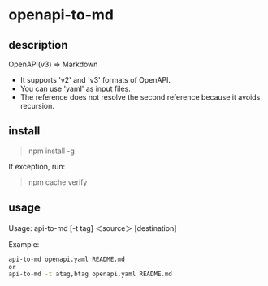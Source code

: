 # openapi-to-md

## description

OpenAPI(v3) => Markdown

- It supports 'v2' and 'v3' formats of OpenAPI.
- You can use 'yaml' as input files.
- The reference does not resolve the second reference because it avoids recursion.

## install
> npm install -g

If exception, run:
> npm cache verify 

## usage

Usage: api-to-md [-t tag] ＜source＞ [destination]

Example:
```sh
api-to-md openapi.yaml README.md
or
api-to-md -t atag,btag openapi.yaml README.md
```
